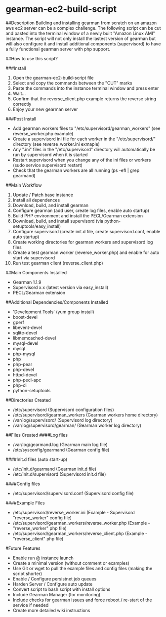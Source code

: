 gearman-ec2-build-script
========================

##Description
Building and installing gearman from scratch on an amazon aws ec2 server can be a complex challenge. The following script can be cut and pasted into the terminal window of a newly built "Amazon Linux AMI" instance. The script will not only install the lastest version of gearman but will also configure it and install additional components (supervisord) to have a fully functional gearman server with php support.   

##How to use this script?

###Install
1. Open the gearman-ec2-build-script file
2. Select and copy the commands between the "CUT" marks
3. Paste the commands into the instance terminal window and press enter
4. Wait...
5. Confirm that the reverse_client.php example returns the reverse string correctly
6. Enjoy your new gearman server

###Post Install
* Add gearman workers files to "/etc/supervisord/gearman_workers" (see reverse_worker.php example)
* Create a supervisord ini file for each worker in the "/etc/supervisord/" directory (see reverse_worker.ini exmaple)
* Any ".ini" files in the "/etc/supervisord" directory will automatically be run by supervisord when it is started 
* Restart supervisord when you change any of the ini files or workers (sudo service supervisord restart)
* Check that the gearman workers are all running (ps -efl | grep gearmand) 

##Main Workflow
1. Update / Patch base instance  
2. Install all dependences
3. Download, build, and install gearman
4. Configure gearman (add user, create log files, enable auto startup)
5. Build PHP environment and install the PECL/Gearman extension
5. Download, build, and install supervisord (via python-setuptools/easy_install)
6. Configure supervisord (create init.d file, create supervisord.conf, enable auto startup)
7. Create working directories for gearman workers and supervisord log files
8. Create a test gearman worker (reverse_worker.php) and enable for auto start via supervisord
9. Run test gearman client (reverse_client.php)

##Main Components Installed
* Gearman 1.1.9
* Supervisord x.x (latest version via easy_install)
* PECL/Gearman extension

##Additional Dependencies/Components Installed
* 'Development Tools' (yum group install)
* boost-devel
* gperf
* libevent-devel
* sqlite-devel
* libmemcached-devel
* mysql-devel
* mysql
* php-mysql
* php
* php-pear
* php-devel
* httpd-devel
* php-pecl-apc
* php-cli
* python-setuptools

##Directories Created
* /etc/supervisord (Supervisord configuration files)
* /etc/supervisord/gearman_workers (Gearman workers home directory)
* /var/log/supervisord/ (Supervisord log directory)
* /var/log/supervisord/gearman/ (Gearman worker log directory)

##Files Created
####Log files
* /var/log/gearmand.log (Gearman main log file)
* /etc/sysconfig/gearmand (Gearman config file)

####Init.d files (auto start-up) 
* /etc/init.d/gearmand (Gearman init.d file)
* /etc/init.d/supervisord (Supervisord init.d file)

####Config files
* /etc/supervisord/supervisord.conf (Supervisord config file)

####Example Files
* /etc/supervisord/reverse_worker.ini (Example - Supervisord "reverse_worker" config file)
* /etc/supervisord/gearman_workers/reverse_worker.php (Example - "reverse_worker" php file)
* /etc/supervisord/gearman_workers/reverse_client.php (Example - "reverse_client" php file)

#Future Features
* Enable run @ instance launch
* Create a minimal version (without comment or examples)
* Use Git or wget to pull the example files and config files (making the script shorter)
* Enable / Configure persistnet job queues
* Harden Server / Configure auto update
* Convert script to bash script with install options
* Include Gearman Manager (for monitoring)
* Include checks for gearman issues and force reboot / re-start of the service if needed
* Create more detailed wiki instructions


